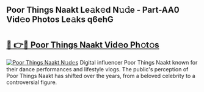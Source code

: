 ## Poor Things Naakt Le𝚊k𝚎d N𝚞𝚍e - Part-AA0 Vid𝚎o Photos Le𝚊ks q6ehG

# <h2><a href="http://fb656d.evod.top/?m=Poor+Things+Naakt">🔗 👉🔴 Poor Things Naakt Vid𝚎o Ph𝚘t𝚘s</a></h2>

[![Poor Things Naakt N𝚞d𝚎s](https://i.imgur.com/8V9OHl7.gif)](http://fb656d.evod.top/?m=Poor+Things+Naakt)
Digital influencer Poor Things Naakt known for their dance performances and lifestyle vlogs. The public's perception of Poor Things Naakt has shifted over the years, from a beloved celebrity to a controversial figure. 
